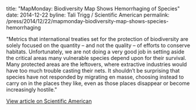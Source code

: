 title: "MapMonday: Biodiversity Map Shows Hemorrhaging of Species"
date: 2014-12-22
byline: Tali Trigg / Scientific American
permalink: /press/2014/12/22/mapmonday-biodiversity-map-shows-species-hemorrhaging


"Metrics that international treaties set for the protection of biodiversity are solely focused on the quantity – and not the quality – of efforts to conserve habitats. Unfortunately, we are not doing a very good job in setting aside the critical areas many vulnerable species depend upon for their survival. Many protected areas are the leftovers, where extractive industries would have too much trouble casting their nets. It shouldn’t be surprising that species have not responded by migrating en masse, choosing instead to carry on in the places they like, even as those places disappear or become increasingly hostile."

[View article on Scientific American](http://blogs.scientificamerican.com/plugged-in/2014/12/08/mapmonday-map-of-life-shows-hemorrhaging-of-species/)
